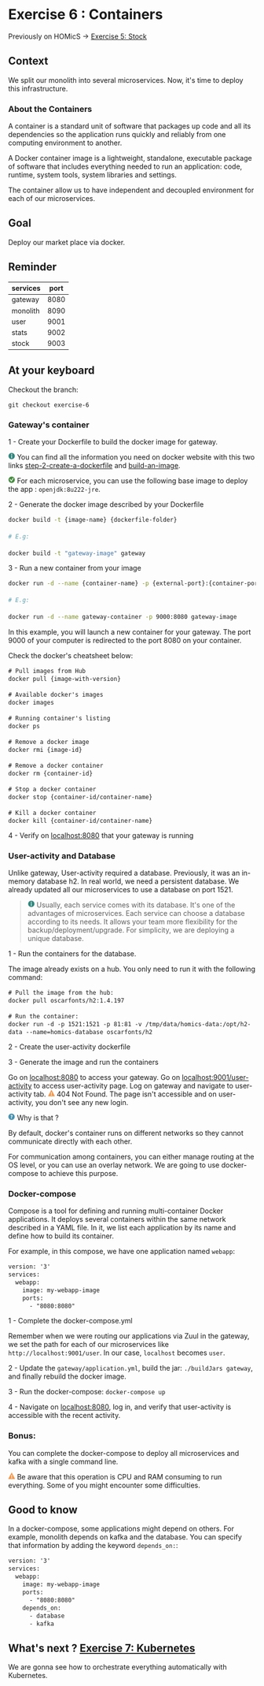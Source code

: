 # Exercise 6 : Containers

Previously on HOMicS -> [Exercise 5: Stock](stock.md)

## Context

We split our monolith into several microservices. Now, it's time to deploy this infrastructure.

### About the Containers

A container is a standard unit of software that packages up code and all its dependencies so the application runs quickly
and reliably from one computing environment to another.

A Docker container image is a lightweight, standalone, executable package of software that includes everything
needed to run an application: code, runtime, system tools, system libraries and settings.

The container allow us to have independent and decoupled environment for each of our microservices.

## Goal 

Deploy our market place via docker.

## Reminder

| **services** | **port** |
|----------|------|
| gateway | 8080 |
| monolith | 8090 |
| user | 9001 |
| stats | 9002 |
| stock | 9003 |


## At your keyboard

Checkout the branch: 
        
    git checkout exercise-6

### Gateway's container

1 - Create your Dockerfile to build the docker image for gateway.

![info](../img/info.png) You can find all the information you need on docker website with this two links [step-2-create-a-dockerfile](https://docs.docker.com/compose/gettingstarted/#step-2-create-a-dockerfile)
and [build-an-image](https://docs.docker.com/engine/reference/builder/).

![tip](../img/success.png) For each microservice, you can use the following base image to deploy the app : `openjdk:8u222-jre`.

2 - Generate the docker image described by your Dockerfile

```bash
docker build -t {image-name} {dockerfile-folder}

# E.g:

docker build -t "gateway-image" gateway
```

3 - Run a new container from your image

```bash
docker run -d --name {container-name} -p {external-port}:{container-port} {image-name}

# E.g:

docker run -d --name gateway-container -p 9000:8080 gateway-image

```

In this example, you will launch a new container for your gateway. The port 9000 of your computer is
redirected to the port 8080 on your container. 

Check the docker's cheatsheet below:

```
# Pull images from Hub
docker pull {image-with-version}

# Available docker's images
docker images

# Running container's listing
docker ps

# Remove a docker image
docker rmi {image-id}

# Remove a docker container
docker rm {container-id}

# Stop a docker container
docker stop {container-id/container-name}

# Kill a docker container
docker kill {container-id/container-name}
```

4 - Verify on [localhost:8080](http://localhost:8080) that your gateway is running

### User-activity and Database

Unlike gateway, User-activity required a database. Previously, it was an in-memory database
h2. In real world, we need a persistent database. We already updated all our microservices to
use a database on port 1521.

> ![info](../img/info.png) Usually, each service comes with its database. It's one of the advantages of microservices.
Each service can choose a database according to its needs. It allows your team more flexibility for the backup/deployment/upgrade.
For simplicity, we are deploying a unique database.

1 - Run the containers for the database.

The image already exists on a hub. You only need to run it with the following command:

```
# Pull the image from the hub:
docker pull oscarfonts/h2:1.4.197

# Run the container:
docker run -d -p 1521:1521 -p 81:81 -v /tmp/data/homics-data:/opt/h2-data --name=homics-database oscarfonts/h2
``` 

2 - Create the user-activity dockerfile

3 - Generate the image and run the containers

Go on [localhost:8080](http://localhost:8080) to access your gateway. 
Go on [localhost:9001/user-activity](http://localhost:9001/user-activity) to access user-activity page.
Log on gateway and navigate to user-activity tab. ![warning](../img/warning.png) 404 Not Found. The page isn't accessible and
on user-activity, you don't see any new login.

![question](../img/question.png) Why is that ?

By default, docker's container runs on different networks so they cannot communicate directly with each other.

For communication among containers, you can either manage routing at the OS level, or you can use an overlay network.
We are going to use docker-compose to achieve this purpose.

### Docker-compose

Compose is a tool for defining and running multi-container Docker applications. It deploys several containers within
the same network described in a YAML file. In it, we list each application by its name and define how to build its
container.

For example, in this compose, we have one application named `webapp`:

```
version: '3'
services:
  webapp:
    image: my-webapp-image
    ports:
      - "8080:8080"
```

1 - Complete the docker-compose.yml

Remember when we were routing our applications via Zuul in the gateway, we set the path for each of our microservices like
`http://localhost:9001/user`. In our case, `localhost` becomes `user`. 

2 - Update the `gateway/application.yml`, build the jar: `./buildJars gateway`, and finally rebuild the docker image.

3 - Run the docker-compose: `docker-compose up`

4 - Navigate on [localhost:8080](http://localhost:8080), log in, and verify that user-activity is accessible with the recent activity.

### Bonus:

You can complete the docker-compose to deploy all microservices and kafka with a single command line.

![warning](../img/warning.png) Be aware that this operation is CPU and RAM consuming to run everything.
Some of you might encounter some difficulties.

## Good to know

In a docker-compose, some applications might depend on others. For example, monolith depends on kafka and the database. 
You can specify that information by adding the keyword `depends_on:`:

```
version: '3'
services:
  webapp:
    image: my-webapp-image
    ports:
      - "8080:8080"
    depends_on:
      - database
      - kafka
```

## What's next ? [Exercise 7: Kubernetes](kubernetes.md)

We are gonna see how to orchestrate everything automatically with Kubernetes.
